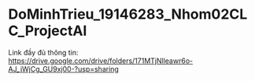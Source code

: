# DoMinhTrieu_19146283_Nhom02CLC_ProjectAI
Link đầy đủ thông tin: https://drive.google.com/drive/folders/171MTjNlleawr6o-AJ_jWjCg_GU9xj00-?usp=sharing

